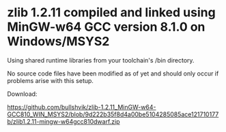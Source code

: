 # zlib 1.2.11 compiled and linked using MinGW-w64 GCC version 8.1.0 on Windows/MSYS2

Using shared runtime libraries from your toolchain's /bin directory.

No source code files have been modified as of yet and should only occur if problems arise with this setup.

Download:

https://github.com/bullshvik/zlib-1.2.11_MinGW-w64-GCC810_WIN_MSYS2/blob/9d222b35f8d4a00be5104285085ace121710177b/zlib1.2.11-mingw-w64gcc810dwarf.zip
